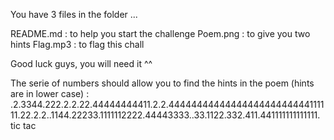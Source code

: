 You have 3 files in the folder ...

README.md : to help you start the challenge
Poem.png : to give you two hints
Flag.mp3 : to flag this chall

Good luck guys, you will need it ^^


The serie of numbers should allow you to find the hints in the poem (hints are in lower case) :
.2.3344.222.2.2.22.44444444411.2.2.4444444444444444444444444111111.22.2.2..1144.22233.1111112222.44443333..33.1122.332.411.441111111111111.
tic tac